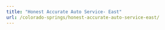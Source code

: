 ```yaml
---
title: "Honest Accurate Auto Service- East"
url: /colorado-springs/honest-accurate-auto-service-east/
---
```

